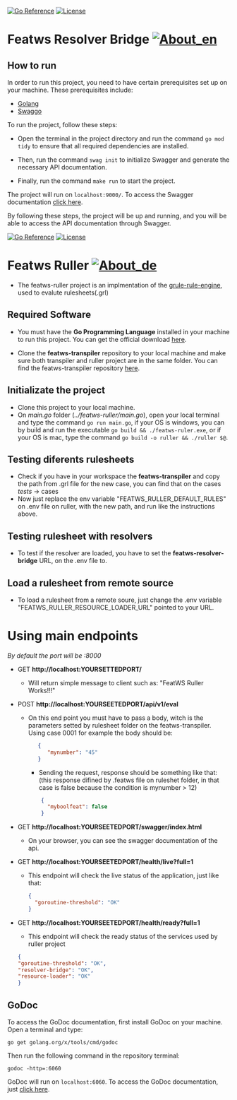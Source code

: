 [![Go Reference](https://pkg.go.dev/badge/github.com/abu-lang/goabu.svg)](https://pkg.go.dev/github.com/bancodobrasil/featws-resolver-bridge)
[![License](https://img.shields.io/badge/License-Apache%202.0-blue.svg)](https://github.com/bancodobrasil/featws-resolver-bridge/blob/develop/LICENSE)

# Featws Resolver Bridge [![About_en](https://github.com/yammadev/flag-icons/blob/master/png/BR.png?raw=true)](https://github.com/bancodobrasil/featws-resolver-bridge/blob/develop/README-PTBR.md)
## How to run

In order to run this project, you need to have certain prerequisites set up on your machine. These prerequisites include:

 - [Golang](https://go.dev/doc/install)
 - [Swaggo](https://github.com/swaggo/swag/blob/master/README_pt.md#come%C3%A7ando)

To run the project, follow these steps:

- Open the terminal in the project directory and run the command `go mod tidy` to ensure that all required dependencies are installed.

- Then, run the command `swag init` to initialize Swagger and generate the necessary API documentation.

- Finally, run the command `make run` to start the project.

The project will run on `localhost:9000/`. To access the Swagger documentation [click here](http://localhost:9000/swagger/index.html#/).

By following these steps, the project will be up and running, and you will be able to access the API documentation through Swagger.

[![Go Reference](https://pkg.go.dev/badge/github.com/abu-lang/goabu.svg)](https://pkg.go.dev/github.com/bancodobrasil/featws-ruller)
[![License](https://img.shields.io/badge/License-Apache%202.0-blue.svg)](https://github.com/bancodobrasil/featws-ruller/blob/develop/LICENSE)
# Featws Ruller [![About_de](https://github.com/yammadev/flag-icons/blob/master/png/BR.png?raw=true)](https://github.com/bancodobrasil/featws-ruller/blob/develop/README-PTBR.md)
- The featws-ruller project is an implmentation of the [grule-rule-engine](https://github.com/hyperjumptech/grule-rule-engine), used to evalute rulesheets(.grl) 

## Required Software
- You must have the **Go Programming Language** installed in your machine to run this project. You can get the official download [here](https://go.dev/doc/install).

- Clone the **featws-transpiler** repository to your local machine and make sure both transpiler and ruller project are in the same folder. You can find the featws-transpiler repository [here](https://github.com/bancodobrasil/featws-transpiler).

## Initializate the project
- Clone this project to your local machine.
- On _main.go_ folder (*../featws-ruller/main.go*), open your local terminal and type the command `go run main.go`, if your OS is windows, you can by build and run the executable `go build && ./featws-ruler.exe`, or if your OS is mac, type the command `go build -o ruller && ./ruller $@`.

## Testing diferents rulesheets
- Check if you have in your workspace the **featws-transpiler** and copy the path from .grl file for the new case, you can find that on the cases _tests_ -> cases
- Now just replace the env variable "FEATWS_RULLER_DEFAULT_RULES" on .env file on ruller, with the new path, and run like the instructions above.

## Testing rulesheet with resolvers
- To test if the resolver are loaded, you have to set the **featws-resolver-bridge** URL, on the .env file to.

## Load a rulesheet from remote source
- To load a rulesheet from a remote soure, just change the .env variable "FEATWS_RULLER_RESOURCE_LOADER_URL" pointed to your URL.


# Using main endpoints
_By default the port will be :8000_
- GET **http://localhost:YOURSETTEDPORT/** 
  - Will return  simple message to client such as: "FeatWS Ruller Works!!!"

- POST **http://localhost:YOURSEETEDPORT/api/v1/eval** 
  - On this end point you must have to pass a body, witch is the parameters setted by rulesheet folder on the featws-transpiler. Using case 0001 for example the body should be:
    ```json
       {
          "mynumber": "45"
       }
    ```
    - Sending the request, response should be something like that: (this response difined by .featws file on ruleshet folder, in that case is false because the condition is mynumber > 12)
    ```json 
        {
          "myboolfeat": false
        }
    ```
- GET **http://localhost:YOURSEETEDPORT/swagger/index.html**
  - On your browser, you can see the swagger documentation of the api.

- GET **http://localhost:YOURSEETEDPORT/health/live?full=1** 
  - This endpoint will check the live status of the application, just like that:
    ```json
    {
      "goroutine-threshold": "OK"
    }
    ```

- GET **http://localhost:YOURSEETEDPORT/health/ready?full=1**
  - This endpoint will check the ready status of the services used by ruller project
  ```json
  {
  "goroutine-threshold": "OK",
  "resolver-bridge": "OK",
  "resource-loader": "OK"
  }
  ```

## GoDoc

To access the GoDoc documentation, first install GoDoc on your machine. Open a terminal and type:

````
go get golang.org/x/tools/cmd/godoc
````
    
Then run the following command in the repository terminal:
    
````
godoc -http=:6060
````

GoDoc will run on `localhost:6060`. To access the GoDoc documentation, just [click here](http://localhost:6060/pkg/).

